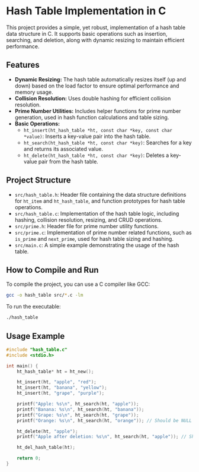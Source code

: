 # Hash Table Implementation in C

This project provides a simple, yet robust, implementation of a hash table data structure in C. It supports basic operations such as insertion, searching, and deletion, along with dynamic resizing to maintain efficient performance.

## Features

*   **Dynamic Resizing:** The hash table automatically resizes itself (up and down) based on the load factor to ensure optimal performance and memory usage.
*   **Collision Resolution:** Uses double hashing for efficient collision resolution.
*   **Prime Number Utilities:** Includes helper functions for prime number generation, used in hash function calculations and table sizing.
*   **Basic Operations:**
    *   `ht_insert(ht_hash_table *ht, const char *key, const char *value)`: Inserts a key-value pair into the hash table.
    *   `ht_search(ht_hash_table *ht, const char *key)`: Searches for a key and returns its associated value.
    *   `ht_delete(ht_hash_table *ht, const char *key)`: Deletes a key-value pair from the hash table.

## Project Structure

*   `src/hash_table.h`: Header file containing the data structure definitions for `ht_item` and `ht_hash_table`, and function prototypes for hash table operations.
*   `src/hash_table.c`: Implementation of the hash table logic, including hashing, collision resolution, resizing, and CRUD operations.
*   `src/prime.h`: Header file for prime number utility functions.
*   `src/prime.c`: Implementation of prime number related functions, such as `is_prime` and `next_prime`, used for hash table sizing and hashing.
*   `src/main.c`: A simple example demonstrating the usage of the hash table.

## How to Compile and Run

To compile the project, you can use a C compiler like GCC:

```bash
gcc -o hash_table src/*.c -lm
```

To run the executable:

```bash
./hash_table
```

## Usage Example

```c
#include "hash_table.c"
#include <stdio.h>

int main() {
    ht_hash_table* ht = ht_new();

    ht_insert(ht, "apple", "red");
    ht_insert(ht, "banana", "yellow");
    ht_insert(ht, "grape", "purple");

    printf("Apple: %s\n", ht_search(ht, "apple"));
    printf("Banana: %s\n", ht_search(ht, "banana"));
    printf("Grape: %s\n", ht_search(ht, "grape"));
    printf("Orange: %s\n", ht_search(ht, "orange")); // Should be NULL

    ht_delete(ht, "apple");
    printf("Apple after deletion: %s\n", ht_search(ht, "apple")); // Should be NULL

    ht_del_hash_table(ht);

    return 0;
}
```
